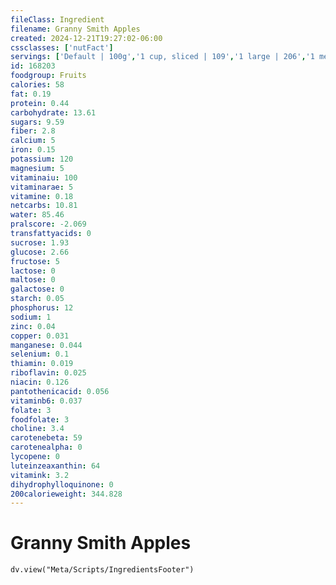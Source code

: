 ```yaml
---
fileClass: Ingredient
filename: Granny Smith Apples
created: 2024-12-21T19:27:02-06:00
cssclasses: ['nutFact']
servings: ['Default | 100g','1 cup, sliced | 109','1 large | 206','1 medium | 167','1 small | 144']
id: 168203
foodgroup: Fruits
calories: 58
fat: 0.19
protein: 0.44
carbohydrate: 13.61
sugars: 9.59
fiber: 2.8
calcium: 5
iron: 0.15
potassium: 120
magnesium: 5
vitaminaiu: 100
vitaminarae: 5
vitamine: 0.18
netcarbs: 10.81
water: 85.46
pralscore: -2.069
transfattyacids: 0
sucrose: 1.93
glucose: 2.66
fructose: 5
lactose: 0
maltose: 0
galactose: 0
starch: 0.05
phosphorus: 12
sodium: 1
zinc: 0.04
copper: 0.031
manganese: 0.044
selenium: 0.1
thiamin: 0.019
riboflavin: 0.025
niacin: 0.126
pantothenicacid: 0.056
vitaminb6: 0.037
folate: 3
foodfolate: 3
choline: 3.4
carotenebeta: 59
carotenealpha: 0
lycopene: 0
luteinzeaxanthin: 64
vitamink: 3.2
dihydrophylloquinone: 0
200calorieweight: 344.828
---
```


# Granny Smith Apples

```dataviewjs
dv.view("Meta/Scripts/IngredientsFooter")
```